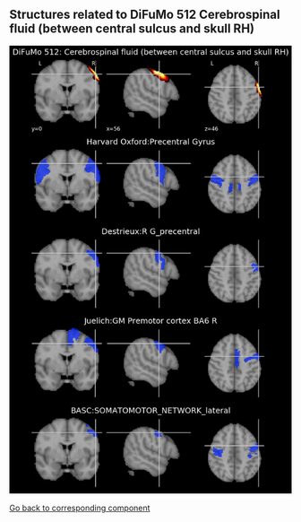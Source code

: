 


## Structures related to DiFuMo 512 Cerebrospinal fluid (between central sulcus and skull RH)

![382](382.jpg "Structures related to DiFuMo 512 Cerebrospinal fluid (between central sulcus and skull RH)")

[Go back to corresponding component](https://parietal-inria.github.io/DiFuMo/512/html/382.html)